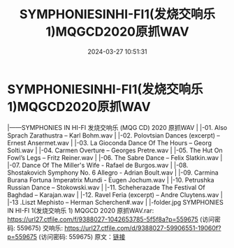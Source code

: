 ﻿---
title: SYMPHONIESINHI-FI1(发烧交响乐1)MQGCD2020原抓WAV
date: 2024-03-27 10:51:31
categories: 古典音乐、新世纪、纯音雅乐
tags: 纯音雅乐
---
# SYMPHONIESINHI-FI1(发烧交响乐1)MQGCD2020原抓WAV

|——SYMPHONIES IN HI-FI 发烧交响乐 (MQG CD)
2020 原抓WAV
| |-01. Also Sprach Zarathustra – Karl Bohm.wav
| |-02. Polovtsian Dances (excerpt) – Ernest Ansermet.wav
| |-03. La Gioconda Dance Of The Hours – Georg Solti.wav
| |-04. Carmen Overture – Georges Pretre.wav
| |-05. The Hut On Fowl’s Legs – Fritz Reiner.wav
| |-06. The Sabre Dance – Felix Slatkin.wav
| |-07. Dance Of The Miller's Wife - Rafael de Burgos.wav
| |-08. Shostakovich Symphony No. 6 Allegro - Adrian
Boult.wav
| |-09. Carmina Burana Fortuna Imperatrix Mundi - Eugen
Jochum.wav
| |-10. Petrushka Russian Dance – Stokowski.wav
| |-11. Scheherazade The Festival Of Baghdad – Karajan.wav
| |-12. Ravel Feria (excerpt) – Andre Cluytens.wav
| |-13 .Liszt Mephisto – Herman Scherchen#.wav
| |-folder.jpg
SYMPHONIES IN HI-FI 1(发烧交响乐 1) MQGCD 2020 原抓WAV.rar: https://url27.ctfile.com/f/9388027-1042653785-5f5f8a?p=559675
(访问密码: 559675)
交响乐: https://url27.ctfile.com/d/9388027-59906551-19060f?p=559675
(访问密码: 559675)
原文：[链接](https://blog.sina.com.cn/s/blog_1647c7e76010314uy.html)